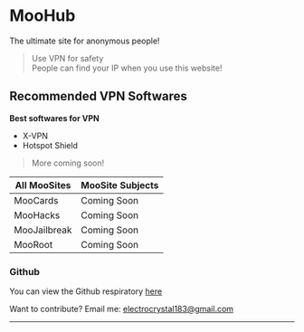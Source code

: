 <!DOCTYPE html>
<html>

<head>
  <meta charset="utf-8">
  <meta name="viewport" content="width=device-width, initial-scale=1.0">
  <title>Home</title>
  <link rel="stylesheet" href="https://stackedit.io/style.css" />
</head>

<body class="stackedit">
  <div class="stackedit__html"><h1 id="moohub">MooHub</h1>
<p>The ultimate site for anonymous people!</p>
<blockquote>
<p>Use VPN for safety<br>
People can find your IP when you use this website!</p>
</blockquote>
<h2 id="recommended-vpn-softwares">Recommended VPN Softwares</h2>
<p><strong>Best softwares for VPN</strong></p>
<ul>
<li>X-VPN</li>
<li>Hotspot Shield</li>
</ul>
<blockquote>
<p>More coming soon!</p>
</blockquote>

<table>
<thead>
<tr>
<th>All MooSites</th>
<th>MooSite Subjects</th>
</tr>
</thead>
<tbody>
<tr>
<td>MooCards</td>
<td>Coming Soon</td>
</tr>
<tr>
<td>MooHacks</td>
<td>Coming Soon</td>
</tr>
<tr>
<td>MooJailbreak</td>
<td>Coming Soon</td>
</tr>
<tr>
<td>MooRoot</td>
<td>Coming Soon</td>
</tr>
</tbody>
</table><h3 id="github">Github</h3>
<p>You can view the Github respiratory <a href="https://github.com/ElectroCrysZtaL/Moohub">here</a></p>
<p>Want to contribute? Email me: <a href="mailto:electrocrystal183@gmail.com">electrocrystal183@gmail.com</a></p>
<hr>
</div>
</body>

</html>
